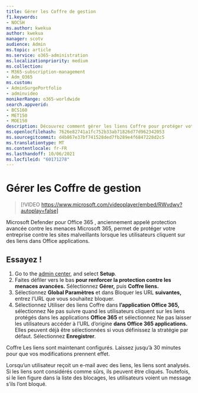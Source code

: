 ```yaml
---
title: Gérer les Coffre de gestion
f1.keywords:
- NOCSH
ms.author: kwekua
author: kwekua
manager: scotv
audience: Admin
ms.topic: article
ms.service: o365-administration
ms.localizationpriority: medium
ms.collection:
- M365-subscription-management
- Adm_O365
ms.custom:
- AdminSurgePortfolio
- adminvideo
monikerRange: o365-worldwide
search.appverid:
- BCS160
- MET150
- MOE150
description: Découvrez comment gérer les liens Coffre pour protéger votre entreprise contre les sites malveillants.
ms.openlocfilehash: 7626e82741a1fc752b33ab71826d77d962342053
ms.sourcegitcommit: d4b867e37bf741528ded7fb289e4f6847228d2c5
ms.translationtype: MT
ms.contentlocale: fr-FR
ms.lasthandoff: 10/06/2021
ms.locfileid: "60171278"
---
```

# <a name="manage-safe-links"></a>Gérer les Coffre de gestion

> [!VIDEO https://www.microsoft.com/videoplayer/embed/RWvdwy?autoplay=false]

Microsoft Defender pour Office 365 , anciennement appelé protection avancée contre les menaces Microsoft 365, permet de protéger votre entreprise contre les sites malveillants lorsque les utilisateurs cliquent sur des liens dans Office applications.

## <a name="try-it"></a>Essayez !

1. Go to the [admin center](https://admin.microsoft.com), and select **Setup**.
2. Faites défiler vers le bas **pour renforcer la protection contre les menaces avancées.** Sélectionnez **Gérer,** puis **Coffre liens.**
3. Sélectionnez **Global Paramètres** et dans Bloquer les URL **suivantes,** entrez l’URL que vous souhaitez bloquer.
4. Sélectionnez Utiliser des liens Coffre dans **l’application Office 365,** sélectionnez Ne pas suivre quand les utilisateurs cliquent sur les liens protégés dans les applications **Office 365** et sélectionnez Ne pas laisser les utilisateurs accéder à l’URL d’origine **dans Office 365 applications.** Elles peuvent déjà être sélectionnées si vous définissez la stratégie par défaut. Sélectionnez **Enregistrer**.

Coffre Les liens sont maintenant configurés. Laissez jusqu’à 30 minutes pour que vos modifications prennent effet.

Lorsqu’un utilisateur reçoit un e-mail avec des liens, les liens sont analysés. Si les liens sont considérés comme sûrs, ils peuvent être cliqués. Toutefois, si le lien figure dans la liste des blocages, les utilisateurs voient un message s’ils l’ont bloqué.
